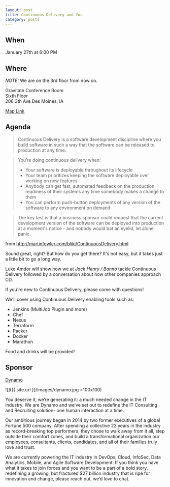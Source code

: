 ```yaml
---
layout: post
title: Continuous Delivery and You
category: posts
---
```


## When

January 27th at 6:00 PM

## Where

_NOTE:_ We are on the 3rd floor from now on.

Gravitate Conference Room<br />
Sixth Floor<br />
206 3th Ave Des Moines, IA

[Map Link](https://www.google.com/maps/place/206+6th+Ave,+Des+Moines,+IA+50309)

## Agenda

> Continuous Delivery is a software development discipline where you build software in such a way that the software can be released to production at any time.

> You’re doing continuous delivery when:
> - Your software is deployable throughout its lifecycle
> - Your team prioritizes keeping the software deployable over working on new features
> - Anybody can get fast, automated feedback on the production readiness of their systems any time somebody makes a change to them
> - You can perform push-button deployments of any version of the software to any environment on demand

> The key test is that a business sponsor could request that the current development version of the software can be deployed into production at a moment's notice - and nobody would bat an eyelid, let alone panic.

from http://martinfowler.com/bliki/ContinuousDelivery.html

Sound great, right? But how do you get there? It's not easy, but it takes just a little bit to go a long way.

Luke Amdor will show how we at *Jack Henry / Banno* tackle Continuous Delivery followed by a conversation about how other companies approach CD.

If you're new to Continuous Delivery, please come with questions!

We'll cover using Continuous Delivery enabling tools such as:

 - Jenkins (MultiJob Plugin and more)
 - Chef
 - Nexus
 - Terraform
 - Packer
 - Docker
 - Marathon

Food and drinks will be provided!

## Sponsor

[Dynamo](http://godynamo.co/)

![]({{ site.url }}/images/dynamo.jpg =100x100)

You deserve it, we’re generating it: a much needed change in the IT industry. We are Dynamo and we’ve set out to redefine the IT Consulting and Recruiting solution- one human interaction at a time.

Our ambitious journey began in 2014 by two former executives of a global Fortune 500 company. After spending a collective 23 years in the industry as record-breaking top performers, they chose to walk away from it all, step outside their comfort zones, and build a transformational organization our employees, consultants, clients, candidates, and all of their families truly love and trust.

We are currently powering the IT industry in DevOps, Cloud, InfoSec, Data Analytics, Mobile, and Agile Software Development. If you think you have what it takes to join forces and you want to be a part of a bold story, redefining a growing, but fractured $27 billion industry that is ripe for innovation and change, please reach out, we’d love to chat.
